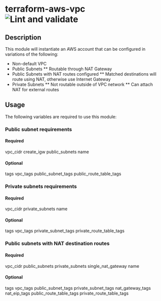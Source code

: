 # terraform-aws-vpc ![Lint and validate](https://github.com/UCLALibrary/terraform-aws-vpc/workflows/Lint%20and%20validate/badge.svg)

## Description
This module will instantiate an AWS account that can be configured in variations of the following:

* Non-default VPC
* Public Subnets
** Routable through NAT Gateway
* Public Subnets with NAT routes configured
** Matched destinations will route using NAT, otherwise use Internet Gateway
* Private Subnets
** Not routable outside of VPC network
** Can attach NAT for external routes


## Usage
The following variables are required to use this module:

### Public subnet requirements

#### Required
vpc_cidr
create_igw
public_subnets
name

#### Optional
tags
vpc_tags
public_subnet_tags
public_route_table_tags

### Private subnets requirements

#### Required
vpc_cidr
private_subnets
name

#### Optional
tags
vpc_tags
private_subnet_tags
private_route_table_tags

### Public subnets with NAT destination routes

#### Required
vpc_cidr
public_subnets
private_subnets
single_nat_gateway
name

#### Optional
tags
vpc_tags
public_subnet_tags
private_subnet_tags
nat_gateway_tags
nat_eip_tags
public_route_table_tags
private_route_table_tags
